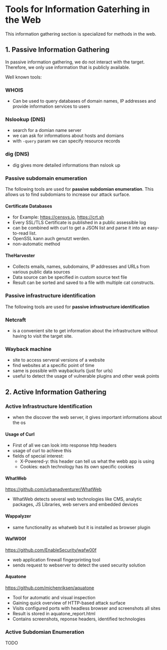 # Tools for Information Gaterhing in the Web

This information gathering section is specialized for methods in the web. 

## 1. Passive Information Gathering

In passive information gathering, we do not interact with the target. Therefore, we only use information that is publicly available. 

Well known tools: 

### WHOIS
- Can be used to query databases of domain names, IP addresses and provide information services to users

### Nslookup (DNS)
- search for a domian name server
- we can ask for informations about hosts and domians
- with <code>-query</code> param we can specify resource records

### dig (DNS)
- dig gives more detailed informations than nslook up 

### Passive subdomain enumeration

The following tools are used for <b>passive subdomian enumeration</b>. This allows us to find subdomians to increase our attack surface. 

#### Certificate Databases
- for Example: https://censys.io, https://crt.sh
- Every SSL/TLS Certificate is published in a public assessible log
- can be combined with curl to get a JSON list and parse it into an easy-to-read list.
- OpenSSL kann auch genutzt werden. 
- non-automatic method

#### TheHarvester
- Collects emails, names, subdomains, IP addresses and URLs from various public data sources
- Data source can be specified in custom source text file
- Result can be sorted and saved to a file with multiple cat constructs.

### Passive infrastructure identification 
The following tools are used for <b>passive infrastructure identification</b> 

### Netcraft
- is a convenient site to get information about the infrastructure without having to visit the target site. 

### Wayback machine
- site to access serveral versions of a website
- find websites at a specific point of time
- same is possible with waybackurls (just for urls)
- useful to detect the usage of vulnerable plugins and other weak points

## 2. Active Information Gathering

### Active Infrastructure Identification

- when the discover the web server, it gives important informations about the os 

#### Usage of Curl

- First of all we can look into response http headers
- usage of curl to achieve this
- fields of special interest:
    - X-Powered-y: this header can tell us what the webb app is using
    - Cookies: each technology has its own specific cookies

#### WhatWeb
https://github.com/urbanadventurer/WhatWeb

- WhatWeb detects several web technologies like CMS, analytic packages, JS Libraries, web servers and embedded devices

#### Wappalyzer
- same functionality as whatweb but it is installed as browser plugin

#### WafW00f

https://github.com/EnableSecurity/wafw00f

- web application firewall fingerprinting tool
- sends request to webserver to detect the used security solution

#### Aquatone

https://github.com/michenriksen/aquatone

- Tool for automatic and visual inspection
- Gaining quick overview of HTTP-based attack surface
- Visits configured ports with headless browser and screenshots all sites
- Result is stored in aquatone_report.html
- Contains screenshots, reponse headers, identified technologies

### Active Subdomian Enumeration

TODO

